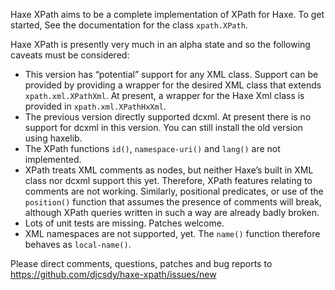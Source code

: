 
Haxe XPath aims to be a complete implementation of XPath for Haxe.
To get started, See the documentation for the class `xpath.XPath`.

Haxe XPath is presently very much in an alpha state and so the
following caveats must be considered:

 * This version has “potential” support for any XML class.
   Support can be provided by providing a wrapper for the desired
   XML class that extends `xpath.xml.XPathXml`. At present, a wrapper
   for the Haxe Xml class is provided in `xpath.xml.XPathHxXml`.
 * The previous version directly supported dcxml. At present there
   is no support for dcxml in this version. You can still install
   the old version using haxelib.
 * The XPath functions `id()`, `namespace-uri()` and `lang()` are not
   implemented.
 * XPath treats XML comments as nodes, but neither Haxe’s built in
   XML class nor dcxml support this yet. Therefore, XPath features
   relating to comments are not working. Similarly, positional
   predicates, or use of the `position()` function that assumes the
   presence of comments will break, although XPath queries written
   in such a way are already badly broken.
 * Lots of unit tests are missing. Patches welcome.
 * XML namespaces are not supported, yet. The `name()` function
   therefore behaves as `local-name()`.

Please direct comments, questions, patches and bug reports to
https://github.com/djcsdy/haxe-xpath/issues/new

